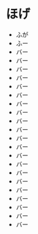 ほげ
===

- ふが
- ふー
- バー
- バー
- バー
- バー
- バー
- バー
- バー
- バー
- バー
- バー
- バー
- バー
- バー
- バー
- バー
- バー
- バー
- バー
- バー
- バー
- バー
